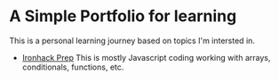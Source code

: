 # A Simple Portfolio for learning
This is a personal learning journey based on topics I'm intersted in.

- [Ironhack Prep](https://github.com/mrsdo/MyLearning/tree/master/ironhack)
This is mostly Javascript coding working with arrays, conditionals, functions, etc.
 
